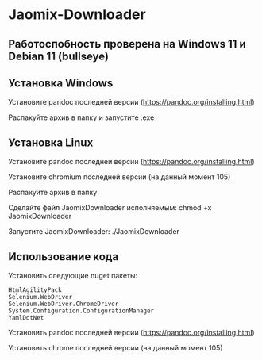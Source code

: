 # Jaomix-Downloader

## Работоспобность проверена на Windows 11 и Debian 11 (bullseye)

## Установка Windows

Установите pandoc последней версии (https://pandoc.org/installing.html)

Распакуйте архив в папку и запустите .exe

## Установка Linux

Установите pandoc последней версии (https://pandoc.org/installing.html)

Установите chromium последней версии (на данный момент 105)

Распакуйте архив в папку

Сделайте файл JaomixDownloader исполняемым:
chmod +x JaomixDownloader

Запустите JaomixDownloader:
./JaomixDownloader

## Использование кода

Установить следующие nuget пакеты:

~~~
HtmlAgilityPack
Selenium.WebDriver
Selenium.WebDriver.ChromeDriver
System.Configuration.ConfigurationManager
YamlDotNet
~~~~

Установить pandoc последней версии (https://pandoc.org/installing.html)

Установить chrome последней версии (на данный момент 105)
